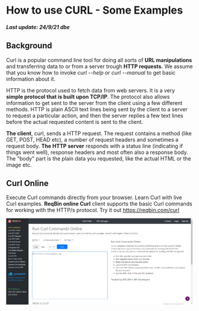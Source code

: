 # How to use CURL - Some Examples
##### Last update: 24/9/21 dbe

## Background
Curl is a popular command line tool for doing all sorts of **URL manipulations** and transferring data to or from a server trough **HTTP requests.** 
We  assume that you know how to invoke *curl --help* or *curl --manual* to get basic information about it.

HTTP is the protocol used to fetch data from web servers. It is a very **simple protocol that is built upon TCP/IP**. The protocol also allows information to get sent to the server from the client using a few different methods. HTTP is plain ASCII text lines being sent by the client to a server to request a particular action, and then the server replies a few text lines before the actual requested content is sent to the client.

**The client**, curl, sends a HTTP request. The request contains a method (like GET, POST, HEAD etc), a number of request headers and sometimes a request body. **The HTTP server** responds with a status line (indicating if things went well), response headers and most often also a response body. The "body" part is the plain data you requested, like the actual HTML or the image etc.

## Curl Online 
Execute Curl commands directly from your browser. Learn Curl with live Curl examples.
**ReqBin online Curl** client supports the basic Curl commands for working with the HTTP/s protocol.
Try it out https://reqbin.com/curl

![ReqBib Curl Online](figures/Screen-Shot-ReqBin-Curl-Online.jpg)
